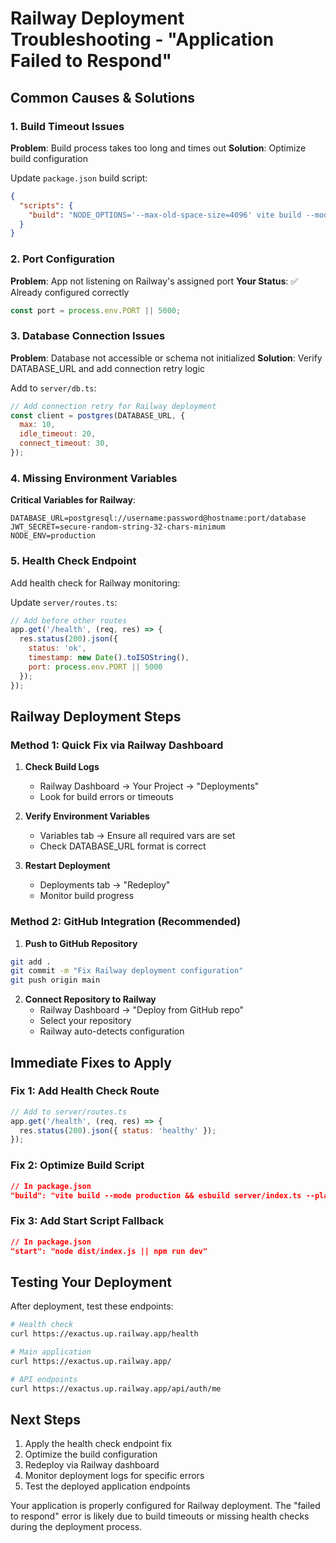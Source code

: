 # Railway Deployment Troubleshooting - "Application Failed to Respond"

## Common Causes & Solutions

### 1. Build Timeout Issues
**Problem**: Build process takes too long and times out
**Solution**: Optimize build configuration

Update `package.json` build script:
```json
{
  "scripts": {
    "build": "NODE_OPTIONS='--max-old-space-size=4096' vite build --mode production && esbuild server/index.ts --platform=node --packages=external --bundle --format=esm --outdir=dist"
  }
}
```

### 2. Port Configuration
**Problem**: App not listening on Railway's assigned port
**Your Status**: ✅ Already configured correctly
```javascript
const port = process.env.PORT || 5000;
```

### 3. Database Connection Issues
**Problem**: Database not accessible or schema not initialized
**Solution**: Verify DATABASE_URL and add connection retry logic

Add to `server/db.ts`:
```javascript
// Add connection retry for Railway deployment
const client = postgres(DATABASE_URL, {
  max: 10,
  idle_timeout: 20,
  connect_timeout: 30,
});
```

### 4. Missing Environment Variables
**Critical Variables for Railway**:
```
DATABASE_URL=postgresql://username:password@hostname:port/database
JWT_SECRET=secure-random-string-32-chars-minimum
NODE_ENV=production
```

### 5. Health Check Endpoint
Add health check for Railway monitoring:

Update `server/routes.ts`:
```javascript
// Add before other routes
app.get('/health', (req, res) => {
  res.status(200).json({ 
    status: 'ok', 
    timestamp: new Date().toISOString(),
    port: process.env.PORT || 5000
  });
});
```

## Railway Deployment Steps

### Method 1: Quick Fix via Railway Dashboard

1. **Check Build Logs**
   - Railway Dashboard → Your Project → "Deployments"
   - Look for build errors or timeouts

2. **Verify Environment Variables**
   - Variables tab → Ensure all required vars are set
   - Check DATABASE_URL format is correct

3. **Restart Deployment**
   - Deployments tab → "Redeploy"
   - Monitor build progress

### Method 2: GitHub Integration (Recommended)

1. **Push to GitHub Repository**
```bash
git add .
git commit -m "Fix Railway deployment configuration"
git push origin main
```

2. **Connect Repository to Railway**
   - Railway Dashboard → "Deploy from GitHub repo"
   - Select your repository
   - Railway auto-detects configuration

## Immediate Fixes to Apply

### Fix 1: Add Health Check Route
```javascript
// Add to server/routes.ts
app.get('/health', (req, res) => {
  res.status(200).json({ status: 'healthy' });
});
```

### Fix 2: Optimize Build Script
```json
// In package.json
"build": "vite build --mode production && esbuild server/index.ts --platform=node --packages=external --bundle --format=esm --outdir=dist"
```

### Fix 3: Add Start Script Fallback
```json
// In package.json
"start": "node dist/index.js || npm run dev"
```

## Testing Your Deployment

After deployment, test these endpoints:
```bash
# Health check
curl https://exactus.up.railway.app/health

# Main application
curl https://exactus.up.railway.app/

# API endpoints
curl https://exactus.up.railway.app/api/auth/me
```

## Next Steps

1. Apply the health check endpoint fix
2. Optimize the build configuration
3. Redeploy via Railway dashboard
4. Monitor deployment logs for specific errors
5. Test the deployed application endpoints

Your application is properly configured for Railway deployment. The "failed to respond" error is likely due to build timeouts or missing health checks during the deployment process.